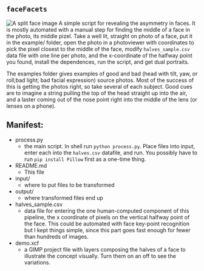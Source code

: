 ## `faceFacets`
![A split face image](output/resize_IMG_8725.png?raw=true "Split face image")
A simple script for revealing the asymmetry in faces. It is mostly automated with a manual step for finding the middle of a face in the photo, its middle pizel.  Take a well lit, straight on photo of a face, put it in the example/ folder, open the photo in a photoviewer with coordinates to pick the pixel closest to the middle of the face, modify `halves_sample.csv` data file with one line per photo, and the x-coordinate of the halfway point you found, install the dependences, run the script, and get dual portraits.

The examples folder gives examples of good and bad (head with tilt, yaw, or roll;bad light; bad facial expression) source photos. Most of the success of this is getting the photos right, so take several of each subject. Good cues are to imagine a string pulling the top of the head straight up into the air, and a laster coming out of the nose point right into the middle of the lens (or lenses on a phone).

## Manifest:
* process.py
  * the main script. In shell run `python process.py`.  Place files into input, enter each into the `halves.csv` datafile, and run. You possibly have to run `pip install Pillow` first as a one-time thing.
* README.md
  * This file  
* input/
  * where to put files to be transformed
* output/
  * where transformed files end up
* halves_sample.csv
  * data file for entering the one human-computed component of this pipeline, the x coordinate of pixels on the vertical halfway point of the face. This could be automated with face key-point recognition but I kept things simple, since this part goes fast enough for fewer than hundreds of images.
* demo.xcf
  * a GIMP project file with layers composing the halves of a face to illustrate the concept visually. Turn them on an off to see the variations.
